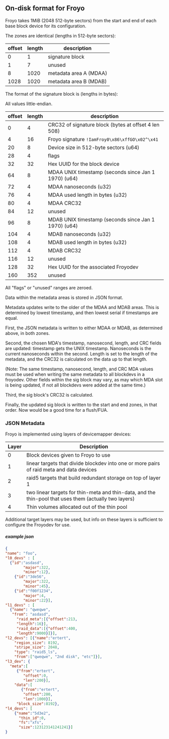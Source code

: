 ## On-disk format for Froyo

Froyo takes 1MiB (2048 512-byte sectors) from the start and end of each
base block device for its configuration.

The zones are identical (lengths in 512-byte sectors):

| offset | length | description
|--------|--------|-------
|0       |1       |signature block
|1       |7       |unused
|8       |1020    |metadata area A (MDAA)
|1028    |1020    |metadata area B (MDAB)


The format of the signature block is (lengths in bytes):

All values little-endian.

|offset  |length  |description
|--------|--------|-----------
|0       |4       |CRC32 of signature block (bytes at offset 4 len 508)
|4       |16      |Froyo signature ```!IamFroy0\x86\xffGO\x02^\x41```
|20      |8       |Device size in 512-byte sectors (u64)
|28      |4       |flags
|32      |32      |Hex UUID for the block device
|64      |8       |MDAA UNIX timestamp (seconds since Jan 1 1970) (u64)
|72      |4       |MDAA nanoseconds (u32)
|76      |4       |MDAA used length in bytes (u32)
|80      |4       |MDAA CRC32
|84      |12      |unused
|96      |8       |MDAB UNIX timestamp (seconds since Jan 1 1970) (u64)
|104     |4       |MDAB nanoseconds (u32)
|108     |4       |MDAB used length in bytes (u32)
|112     |4       |MDAB CRC32
|116     |12      |unused
|128     |32      |Hex UUID for the associated Froyodev
|160     |352     |unused

All "flags" or "unused" ranges are zeroed.

Data within the metadata areas is stored in JSON format.

Metadata updates write to the older of the MDAA and MDAB areas. This
is determined by lowest timestamp, and then lowest serial if
timestamps are equal.

First, the JSON metadata is written to either MDAA or MDAB, as
determined above, in both zones.

Second, the chosen MDA's timestamp, nanosecond, length, and CRC fields
are updated: timestamp gets the UNIX timestamp. Nanoseconds is the
current nanoseconds within the second. Length is set to the length of
the metadata, and the CRC32 is calculated on the data up to that
length.

(Note: The same timestamp, nanosecond, length, and CRC MDA values must
be used when writing the same metadata to all blockdevs in a
froyodev. Other fields within the sig block may vary, as may which
MDA slot is being updated, if not all blockdevs were added at the same
time.)

Third, the sig block's CRC32 is calculated.

Finally, the updated sig block is written to the start and end zones,
in that order. Now would be a good time for a flush/FUA.

### JSON Metadata

Froyo is implemented using layers of devicemapper devices:

|Layer  |Description
|-------|-----------
|0      | Block devices given to Froyo to use
|1      | linear targets that divide blockdev into one or more pairs of raid meta and data devices
|2      | raid5 targets that build redundant storage on top of layer 1
|3      | two linear targets for thin-meta and thin-data, and the thin-pool that uses them (actually two layers)
|4      | Thin volumes allocated out of the thin pool

Additional target layers may be used, but info on these layers is sufficient to configure the Froyodev for use.

##### example json

```json
{
"name": "foo",
"l0_devs" : [
  {"id":"asdasd",
	    "major":322,
	    "minor":12},
	{"id":"3de56",
	    "major":322,
	    "minor":45},
	{"id":"f00f1234",
	    "major":4,
	    "minor":22}],
"l1_devs" : [
  {"name": "qweqwe",
   "from": "asdasd",
	 "raid_meta":[{"offset":213,
	 "length":16}],
	 "raid_data":[{"offset":400,
	 "length":9000}]}],
"l2_devs": [{"name":"ertert",
	"region_size": 8192,
	"stripe_size": 2048,
	"type": "raid5_ls",
	"from":["qweqwe", "2nd disk", "etc"]}],
"l3_dev": {
  "meta":[
     {"from":"ertert",
	    "offset":0,
	    "len":200}],
	"data":[
	   {"from":"ertert",
	    "offset":200,
	    "len":1000}],
	 "block_size":8192},
"l4_devs": [
    {"name":"5d3e2",
	  "thin_id":0,
	  "fs":"xfs",
	  "size":123123141241241}]
}

```
